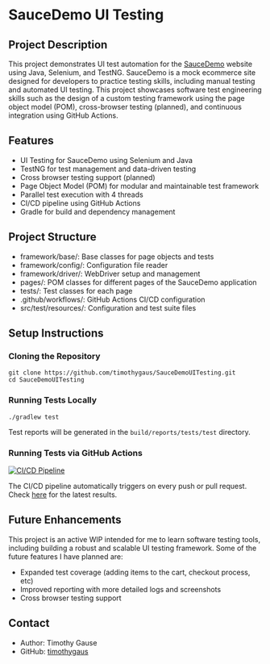 # SauceDemo UI Testing

## Project Description
This project demonstrates UI test automation for the [SauceDemo](https://www.saucedemo.com/) website using Java, Selenium, and TestNG. SauceDemo is a mock ecommerce site designed for developers to practice testing skills, including manual testing and automated UI testing. This project showcases software test engineering skills such as the design of a custom testing framework using the page object model (POM), cross-browser testing (planned), and continuous integration using GitHub Actions.

## Features
- UI Testing for SauceDemo using Selenium and Java
- TestNG for test management and data-driven testing
- Cross browser testing support (planned)
- Page Object Model (POM) for modular and maintainable test framework
- Parallel test execution with 4 threads
- CI/CD pipeline using GitHub Actions
- Gradle for build and dependency management

## Project Structure
- framework/base/: Base classes for page objects and tests
- framework/config/: Configuration file reader
- framework/driver/: WebDriver setup and management
- pages/: POM classes for different pages of the SauceDemo application
- tests/: Test classes for each page
- .github/workflows/: GitHub Actions CI/CD configuration
- src/test/resources/: Configuration and test suite files

## Setup Instructions
### Cloning the Repository
```
git clone https://github.com/timothygaus/SauceDemoUITesting.git
cd SauceDemoUITesting
```

### Running Tests Locally
```
./gradlew test
```
Test reports will be generated in the `build/reports/tests/test` directory.

### Running Tests via GitHub Actions
[![CI/CD Pipeline](https://github.com/timothygaus/SauceDemoUITesting/actions/workflows/ci.yml/badge.svg)](https://github.com/timothygaus/SauceDemoUITesting/actions/workflows/ci.yml)

The CI/CD pipeline automatically triggers on every push or pull request. Check [here](https://github.com/timothygaus/SauceDemoUITesting/actions) for the latest results.

## Future Enhancements
This project is an active WIP intended for me to learn software testing tools, including building a robust and scalable UI testing framework. Some of the future features I have planned are:
- Expanded test coverage (adding items to the cart, checkout process, etc)
- Improved reporting with more detailed logs and screenshots
- Cross browser testing support

## Contact
- Author: Timothy Gause
- GitHub: [timothygaus](https://github.com/timothygaus)
